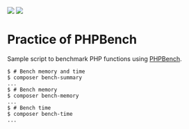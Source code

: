 [![](https://travis-ci.org/KEINOS/Practice_PhpBench.svg?branch=master)](https://travis-ci.org/KEINOS/Practice_PhpBench "Travis CI Build Status")
[![](https://img.shields.io/badge/PHP-%5E7.1-blue)](https://github.com/keinos/practice_phpbench/blob/master/.travis.yml "Supported PHP Version")

# Practice of PHPBench

Sample script to benchmark PHP functions using [PHPBench](https://github.com/phpbench/phpbench).

```shellsession
$ # Bench memory and time
$ composer bench-summary
...
$ # Bench memory
$ composer bench-memory
...
$ # Bench time
$ composer bench-time
...
```
